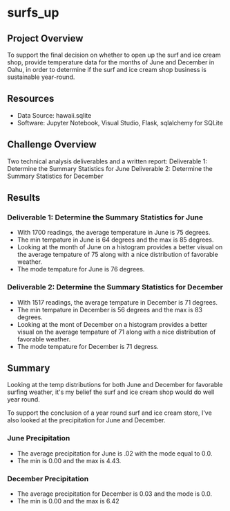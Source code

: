 # surfs_up

## Project Overview
To support the final decision on whether to open up the surf and ice cream shop, provide temperature data for the months of June and December in Oahu, in order to determine if the surf and ice cream shop business is sustainable year-round.

## Resources
- Data Source: hawaii.sqlite
- Software: Jupyter Notebook, Visual Studio, Flask, sqlalchemy for SQLite

## Challenge Overview
Two technical analysis deliverables and a written report:
Deliverable 1: Determine the Summary Statistics for June
Deliverable 2: Determine the Summary Statistics for December

## Results

### Deliverable 1: Determine the Summary Statistics for June
- With 1700 readings, the average temperature in June is 75 degrees. 
- The min tempature in June is 64 degrees and the max is 85 degrees. 
- Looking at the month of June on a histogram provides a better visual on the average tempature of 75 along with a nice distribution of favorable weather. 
- The mode tempature for June is 76 degrees.


### Deliverable 2: Determine the Summary Statistics for December
- With 1517 readings, the average tempature in December is 71 degrees. 
- The min tempature in December is 56 degrees and the max is 83 degrees.
- Looking at the mont of December on a histogram provides a better visual on the average tempature of 71 along with a nice distribution of favorable weather. 
- The mode tempature for December is 71 degress. 

## Summary

Looking at the temp distributions for both June and December for favorable surfing weather, it's my belief the surf and ice cream shop would do well year round. 

To support the conclusion of a year round surf and ice cream store, I've also looked at the precipitation for June and December. 
### June Precipitation
- The average precipitation for June is .02 with the mode equal to 0.0.
- The min is 0.00 and the max is 4.43.

### December Precipitation
- The average precipitation for December is 0.03 and the mode is 0.0.
- The min is 0.00 and the max is 6.42
